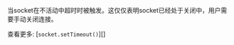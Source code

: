 <!-- YAML
added: v0.1.90
-->

当socket在不活动中超时时被触发。这仅仅表明socket已经处于关闭中，用户需要手动关闭连接。 

查看更多: [`socket.setTimeout()`][]

